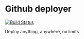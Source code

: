 # Github deployer
[![Build Status](https://travis-ci.com/sudo-bot/gh-deployer.svg?branch=master)](https://travis-ci.com/sudo-bot/gh-deployer)

Deploy anything, anywhere, no limits
